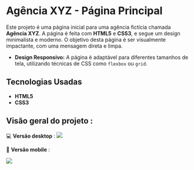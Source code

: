 # Agência XYZ - Página Principal

Este projeto é uma página inicial para uma agência fictícia chamada **Agência XYZ**. A página é feita com **HTML5** e **CSS3**, e segue um design minimalista e moderno. O objetivo desta página é ser visualmente impactante, com uma mensagem direta e limpa.

- **Design Responsivo:** A página é adaptável para diferentes tamanhos de tela, utilizando técnicas de CSS como `flexbox` ou `grid`.

## Tecnologias Usadas
- **HTML5**
- **CSS3**


## Visão geral do projeto :
💻 **Versão desktop** :
<img src="./src/images/gravação-versão-desktop.gif"/>


📱 **Versão mobile** :

<img src="./src/images/gravação-versão-mobile.gif">